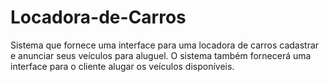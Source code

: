 # Locadora-de-Carros
Sistema que fornece uma interface para uma locadora de carros cadastrar e anunciar seus veículos para aluguel. O sistema também fornecerá uma interface para o cliente alugar os veículos disponíveis. 
